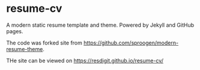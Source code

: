 # resume-cv
A modern static resume template and theme. Powered by Jekyll and GitHub pages.

The code was forked site from https://github.com/sproogen/modern-resume-theme.

THe site can be viewed on https://resdigit.github.io/resume-cv/
